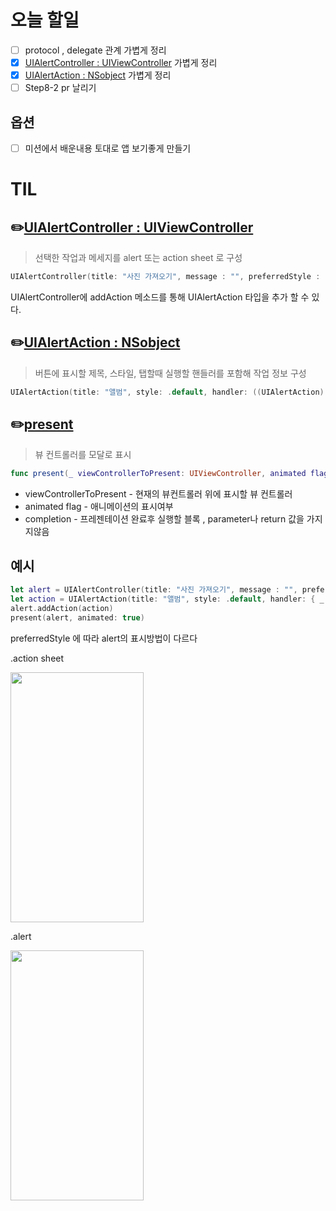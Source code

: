 # 오늘 할일

- [ ] protocol , delegate 관계 가볍게 정리
- [x] [UIAlertController : UIViewController](https://developer.apple.com/documentation/uikit/uialertcontroller) 가볍게 정리
- [x] [UIAlertAction : NSobject](https://developer.apple.com/documentation/uikit/uialertaction) 가볍게 정리
- [ ] Step8-2 pr 날리기

## 옵션

- [ ] 미션에서 배운내용 토대로 앱 보기좋게 만들기



# TIL

## ✏️[UIAlertController : UIViewController](https://developer.apple.com/documentation/uikit/uialertcontroller)

> 선택한 작업과 메세지를 alert 또는 action sheet 로 구성

````swift
UIAlertController(title: "사진 가져오기", message : "", preferredStyle : .actionSheet)
````



UIAlertController에 addAction 메소드를 통해 UIAlertAction 타입을 추가 할 수 있다.

## ✏️[UIAlertAction : NSobject](https://developer.apple.com/documentation/uikit/uialertaction)

> 버튼에 표시할 제목, 스타일, 탭할때 실행할 핸들러를 포함해 작업 정보 구성

```swift
UIAlertAction(title: "앨범", style: .default, handler: ((UIAlertAction) -> Voide)?)
```

## ✏️[present](https://developer.apple.com/documentation/uikit/uiviewcontroller/1621380-present)

> 뷰 컨트롤러를 모달로 표시

``` swift
func present(_ viewControllerToPresent: UIViewController, animated flag: Bool, completion: (()-> Void)? = nil)
```

- viewControllerToPresent - 현재의 뷰컨트롤러 위에 표시할 뷰 컨트롤러
- animated flag - 애니메이션의 표시여부
- completion - 프레젠테이션 완료후 실행할 블록 ,  parameter나 return 값을 가지지않음



## 예시

``` swift
let alert = UIAlertController(title: "사진 가져오기", message : "", preferredStyle : .actionSheet)
let action = UIAlertAction(title: "앨범", style: .default, handler: { _ in print("hello")})
alert.addAction(action)
present(alert, animated: true)
```



preferredStyle 에 따라 alert의 표시방법이 다르다

.action sheet

<img src="https://user-images.githubusercontent.com/78553659/154600009-5d389f0e-e219-44a1-9cae-f8846ff43ec0.png" width="213" height="400"/>

.alert

<img src="https://user-images.githubusercontent.com/78553659/154600138-32735699-cac4-4936-91c5-b794eca89937.png" width="213" height="400"/>



